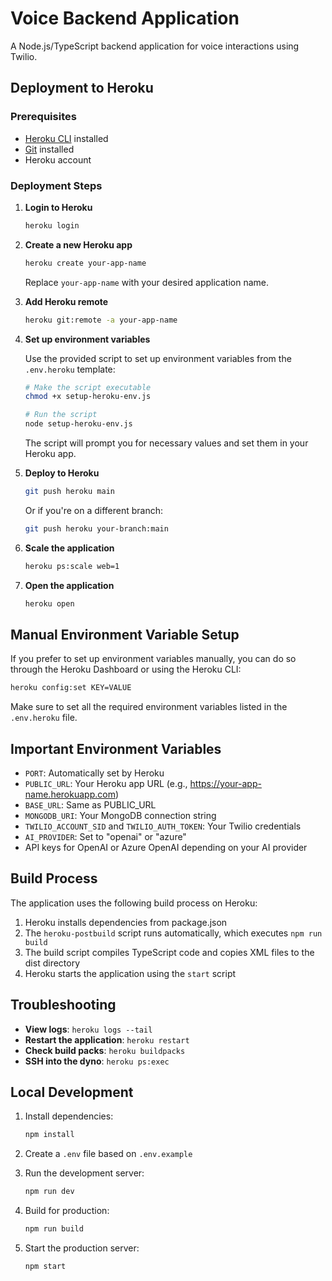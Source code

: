 # Voice Backend Application

A Node.js/TypeScript backend application for voice interactions using Twilio.

## Deployment to Heroku

### Prerequisites

- [Heroku CLI](https://devcenter.heroku.com/articles/heroku-cli) installed
- [Git](https://git-scm.com/) installed
- Heroku account

### Deployment Steps

1. **Login to Heroku**

   ```bash
   heroku login
   ```

2. **Create a new Heroku app**

   ```bash
   heroku create your-app-name
   ```

   Replace `your-app-name` with your desired application name.

3. **Add Heroku remote**

   ```bash
   heroku git:remote -a your-app-name
   ```

4. **Set up environment variables**

   Use the provided script to set up environment variables from the `.env.heroku` template:

   ```bash
   # Make the script executable
   chmod +x setup-heroku-env.js
   
   # Run the script
   node setup-heroku-env.js
   ```

   The script will prompt you for necessary values and set them in your Heroku app.

5. **Deploy to Heroku**

   ```bash
   git push heroku main
   ```

   Or if you're on a different branch:

   ```bash
   git push heroku your-branch:main
   ```

6. **Scale the application**

   ```bash
   heroku ps:scale web=1
   ```

7. **Open the application**

   ```bash
   heroku open
   ```

## Manual Environment Variable Setup

If you prefer to set up environment variables manually, you can do so through the Heroku Dashboard or using the Heroku CLI:

```bash
heroku config:set KEY=VALUE
```

Make sure to set all the required environment variables listed in the `.env.heroku` file.

## Important Environment Variables

- `PORT`: Automatically set by Heroku
- `PUBLIC_URL`: Your Heroku app URL (e.g., https://your-app-name.herokuapp.com)
- `BASE_URL`: Same as PUBLIC_URL
- `MONGODB_URI`: Your MongoDB connection string
- `TWILIO_ACCOUNT_SID` and `TWILIO_AUTH_TOKEN`: Your Twilio credentials
- `AI_PROVIDER`: Set to "openai" or "azure"
- API keys for OpenAI or Azure OpenAI depending on your AI provider

## Build Process

The application uses the following build process on Heroku:

1. Heroku installs dependencies from package.json
2. The `heroku-postbuild` script runs automatically, which executes `npm run build`
3. The build script compiles TypeScript code and copies XML files to the dist directory
4. Heroku starts the application using the `start` script

## Troubleshooting

- **View logs**: `heroku logs --tail`
- **Restart the application**: `heroku restart`
- **Check build packs**: `heroku buildpacks`
- **SSH into the dyno**: `heroku ps:exec`

## Local Development

1. Install dependencies:

   ```bash
   npm install
   ```

2. Create a `.env` file based on `.env.example`

3. Run the development server:

   ```bash
   npm run dev
   ```

4. Build for production:

   ```bash
   npm run build
   ```

5. Start the production server:

   ```bash
   npm start
   ```
